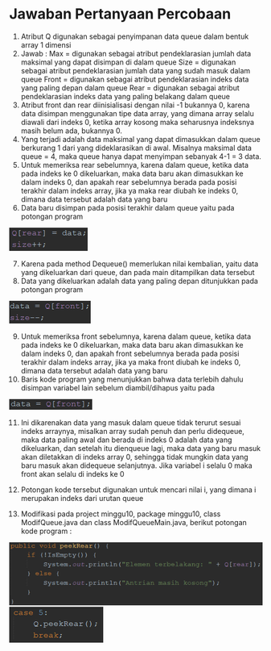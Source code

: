 # Jawaban Pertanyaan Percobaan

1. Atribut Q digunakan sebagai penyimpanan data queue dalam bentuk array 1 dimensi
2. Jawab :
Max = digunakan sebagai atribut pendeklarasian jumlah data maksimal yang dapat disimpan di dalam queue
Size = digunakan sebagai atribut pendeklarasian jumlah data yang sudah masuk dalam queue
Front = digunakan sebagai atribut pendeklarasian indeks data yang paling depan dalam queue
Rear = digunakan sebagai atribut pendeklarasian indeks data yang paling belakang dalam queue
3. Atribut front dan rear diinisialisasi dengan nilai -1 bukannya 0, karena data disimpan menggunakan tipe data array, yang dimana array selalu diawali dari indeks 0, ketika array kosong maka seharusnya indeksnya masih belum ada, bukannya 0.
4. Yang terjadi adalah data maksimal yang dapat dimasukkan dalam queue berkurang 1 dari yang dideklarasikan di awal. Misalnya maksimal data queue = 4, maka queue hanya dapat menyimpan sebanyak 4-1 = 3 data.
5. Untuk memeriksa rear sebelumnya, karena dalam queue, ketika data pada indeks ke 0 dikeluarkan, maka data baru akan dimasukkan ke dalam indeks 0, dan apakah rear sebelumnya berada pada posisi terakhir dalam indeks array, jika ya maka rear diubah ke indeks 0, dimana data tersebut adalah data yang baru
6. Data baru disimpan pada posisi terakhir dalam queue yaitu pada potongan program  
<img src = 6.png>

7. Karena pada method Dequeue() memerlukan nilai kembalian, yaitu data yang dikeluarkan dari queue, dan pada main ditampilkan data tersebut
8. Data yang dikeluarkan adalah data yang paling depan ditunjukkan pada potongan program  
<img src = 8.png>

9. Untuk memeriksa front sebelumnya, karena dalam queue, ketika data pada indeks ke 0 dikeluarkan, maka data baru akan dimasukkan ke dalam indeks 0, dan apakah front sebelumnya berada pada posisi terakhir dalam indeks array, jika ya maka front diubah ke indeks 0, dimana data tersebut adalah data yang baru
10.  Baris kode program yang menunjukkan bahwa data terlebih dahulu disimpan variabel lain sebelum diambil/dihapus yaitu pada  
<img src = 10.png>

11. Ini dikarenakan data yang masuk dalam queue tidak terurut sesuai indeks arraynya, misalkan array sudah penuh dan perlu didequeue, maka data paling awal dan berada di indeks 0 adalah data yang dikeluarkan, dan setelah itu dienqueue lagi, maka data yang baru masuk akan diletakkan di indeks array 0, sehingga tidak mungkin data yang baru masuk akan didequeue selanjutnya. Jika variabel i selalu 0 maka front akan selalu di indeks ke 0

12. Potongan kode tersebut digunakan untuk mencari nilai i, yang dimana i merupakan indeks dari urutan queue

13. Modifikasi pada project minggu10, package minggu10, class ModifQueue.java dan class ModifQueueMain.java, berikut potongan kode program :  
<img src = 13.png>  
<img src = 13_1.png>